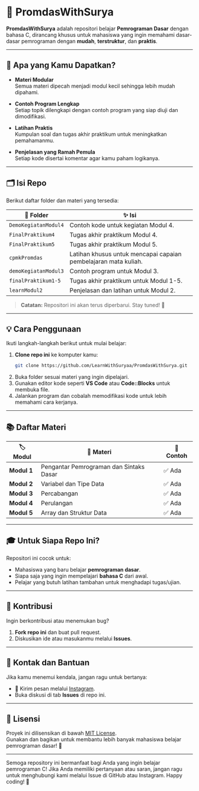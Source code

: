 # 🌟 PromdasWithSurya

**PromdasWithSurya** adalah repositori belajar **Pemrograman Dasar** dengan bahasa C, dirancang khusus untuk mahasiswa yang ingin memahami dasar-dasar pemrograman dengan **mudah**, **terstruktur**, dan **praktis**.

---

## 🎯 Apa yang Kamu Dapatkan?

- **Materi Modular**  
  Semua materi dipecah menjadi modul kecil sehingga lebih mudah dipahami.
  
- **Contoh Program Lengkap**  
  Setiap topik dilengkapi dengan contoh program yang siap diuji dan dimodifikasi.

- **Latihan Praktis**  
  Kumpulan soal dan tugas akhir praktikum untuk meningkatkan pemahamanmu.

- **Penjelasan yang Ramah Pemula**  
  Setiap kode disertai komentar agar kamu paham logikanya.

---

## 🗂️ Isi Repo

Berikut daftar folder dan materi yang tersedia:

| 📁 Folder              | ✨ Isi                                                             |
|------------------------|-------------------------------------------------------------------|
| `DemoKegiatanModul4`   | Contoh kode untuk kegiatan Modul 4.                              |
| `FinalPraktikum4`      | Tugas akhir praktikum Modul 4.                                   |
| `FinalPraktikum5`      | Tugas akhir praktikum Modul 5.                                   |
| `cpmkPromdas`          | Latihan khusus untuk mencapai capaian pembelajaran mata kuliah.  |
| `demoKegiatanModul3`   | Contoh program untuk Modul 3.                                    |
| `finalPraktikum1-5`    | Tugas akhir praktikum untuk Modul 1-5.                           |
| `learnModul2`          | Penjelasan dan latihan untuk Modul 2.                            |

> **Catatan:** Repositori ini akan terus diperbarui. Stay tuned! 🚀

---

## 💡 Cara Penggunaan

Ikuti langkah-langkah berikut untuk mulai belajar:

1. **Clone repo ini** ke komputer kamu:  
   ```bash
   git clone https://github.com/LearnWithSuryaa/PromdasWithSurya.git
   ```
2. Buka folder sesuai materi yang ingin dipelajari.  
3. Gunakan editor kode seperti **VS Code** atau **Code::Blocks** untuk membuka file.  
4. Jalankan program dan cobalah memodifikasi kode untuk lebih memahami cara kerjanya.  

---

## 📚 Daftar Materi

| 🏷️ Modul     | 📖 Materi                               | 🔄 Contoh   |
|--------------|---------------------------------------|------------|
| **Modul 1**  | Pengantar Pemrograman dan Sintaks Dasar | ✅ Ada      |
| **Modul 2**  | Variabel dan Tipe Data                | ✅ Ada      |
| **Modul 3**  | Percabangan                          | ✅ Ada      |
| **Modul 4**  | Perulangan                           | ✅ Ada      |
| **Modul 5**  | Array dan Struktur Data                 | ✅ Ada      |

---

## 🎓 Untuk Siapa Repo Ini?

Repositori ini cocok untuk:
- Mahasiswa yang baru belajar **pemrograman dasar**.  
- Siapa saja yang ingin mempelajari **bahasa C** dari awal.  
- Pelajar yang butuh latihan tambahan untuk menghadapi tugas/ujian.

---

## 🤝 Kontribusi

Ingin berkontribusi atau menemukan bug?  
1. **Fork repo ini** dan buat pull request.  
2. Diskusikan ide atau masukanmu melalui **Issues**.  

---

## 🔗 Kontak dan Bantuan

Jika kamu menemui kendala, jangan ragu untuk bertanya:  
- 💬 Kirim pesan melalui [Instagram](https://www.instagram.com/suryahipersonmia/).  
- Buka diskusi di tab **Issues** di repo ini.

---

## 📜 Lisensi

Proyek ini dilisensikan di bawah [MIT License](LICENSE).  
Gunakan dan bagikan untuk membantu lebih banyak mahasiswa belajar pemrograman dasar! 🌟

---

Semoga repository ini bermanfaat bagi Anda yang ingin belajar pemrograman C! Jika Anda memiliki pertanyaan atau saran, jangan ragu untuk menghubungi kami melalui Issue di GitHub atau Instagram. Happy coding! 🚀
